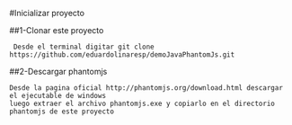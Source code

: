 #Inicializar proyecto 

##1-Clonar este proyecto

     Desde el terminal digitar git clone https://github.com/eduardolinaresp/demoJavaPhantomJs.git 

##2-Descargar phantomjs

    Desde la pagina oficial http://phantomjs.org/download.html descargar el ejecutable de windows
    luego extraer el archivo phantomjs.exe y copiarlo en el directorio phantomjs de este proyecto
	

